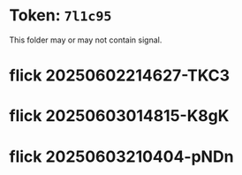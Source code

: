 # Token: `7l1c95`

This folder may or may not contain signal.
# flick 20250602214627-TKC3
# flick 20250603014815-K8gK
# flick 20250603210404-pNDn
